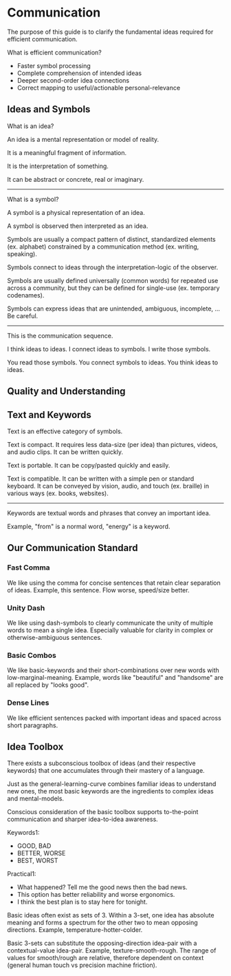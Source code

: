# Communication

The purpose of this guide is to clarify the fundamental ideas required for efficient communication.

What is efficient communication?

* Faster symbol processing
* Complete comprehension of intended ideas
* Deeper second-order idea connections
* Correct mapping to useful/actionable personal-relevance

## Ideas and Symbols

What is an idea?

An idea is a mental representation or model of reality.

It is a meaningful fragment of information.

It is the interpretation of something.

It can be abstract or concrete, real or imaginary.

---

What is a symbol?

A symbol is a physical representation of an idea.

A symbol is observed then interpreted as an idea.

Symbols are usually a compact pattern of distinct, standardized elements (ex. alphabet) constrained by a communication method (ex. writing, speaking).

Symbols connect to ideas through the interpretation-logic of the observer.

Symbols are usually defined universally (common words) for repeated use across a community, but they can be defined for single-use (ex. temporary codenames).

Symbols can express ideas that are unintended, ambiguous, incomplete, ... Be careful.

---

This is the communication sequence.

I think ideas to ideas. I connect ideas to symbols. I write those symbols.

You read those symbols. You connect symbols to ideas. You think ideas to ideas.

## Quality and Understanding

## Text and Keywords

Text is an effective category of symbols.

Text is compact. It requires less data-size (per idea) than pictures, videos, and audio clips. It can be written quickly.

Text is portable. It can be copy/pasted quickly and easily.

Text is compatible. It can be written with a simple pen or standard keyboard. It can be conveyed by vision, audio, and touch (ex. braille) in various ways (ex. books, websites).

---

Keywords are textual words and phrases that convey an important idea.

Example, "from" is a normal word, "energy" is a keyword.

## Our Communication Standard

### Fast Comma

We like using the comma for concise sentences that retain clear separation of ideas. Example, this sentence. Flow worse, speed/size better.

### Unity Dash

We like using dash-symbols to clearly communicate the unity of multiple words to mean a single idea. Especially valuable for clarity in complex or otherwise-ambiguous sentences.

### Basic Combos

We like basic-keywords and their short-combinations over new words with low-marginal-meaning. Example, words like "beautiful" and "handsome" are all replaced by "looks good".

### Dense Lines

We like efficient sentences packed with important ideas and spaced across short paragraphs.

## Idea Toolbox

There exists a subconscious toolbox of ideas (and their respective keywords) that one accumulates through their mastery of a language.

Just as the general-learning-curve combines familiar ideas to understand new ones, the most basic keywords are the ingredients to complex ideas and mental-models.

Conscious consideration of the basic toolbox supports to-the-point communication and sharper idea-to-idea awareness.

Keywords1:

* GOOD, BAD
* BETTER, WORSE
* BEST, WORST

Practical1:

* What happened? Tell me the good news then the bad news.
* This option has better reliability and worse ergonomics.
* I think the best plan is to stay here for tonight.

Basic ideas often exist as sets of 3. Within a 3-set, one idea has absolute meaning and forms a spectrum for the other two to mean opposing directions. Example, temperature-hotter-colder.

Basic 3-sets can substitute the opposing-direction idea-pair with a contextual-value idea-pair. Example, texture-smooth-rough. The range of values for smooth/rough are relative, therefore dependent on context (general human touch vs precision machine friction).





